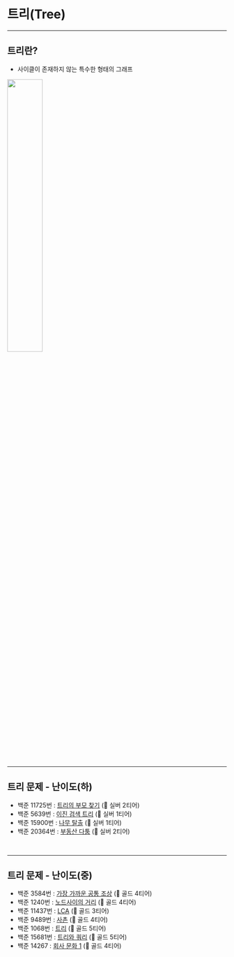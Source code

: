 # 트리(Tree)

---
## 트리란?
* 사이클이 존재하지 않는 특수한 형태의 그래프   
<img src="https://user-images.githubusercontent.com/61148914/125777016-1fd60f8c-1887-48af-a6a0-0dec1fe2b839.png" width="40%">   
</br>

---
## 트리 문제 - 난이도(하)
* 백준 11725번 : [트리의 부모 찾기](https://www.acmicpc.net/problem/11725) (🥈 실버 2티어)
* 백준 5639번 : [이진 검색 트리](https://www.acmicpc.net/problem/5639) (🥈 실버 1티어)
* 백준 15900번 : [나무 탈출](https://www.acmicpc.net/problem/15900) (🥈 실버 1티어)
* 백준 20364번 : [부동산 다툼](https://www.acmicpc.net/problem/20364) (🥈 실버 2티어)
</br>

---
## 트리 문제 - 난이도(중)
* 백준 3584번 : [가장 가까운 공통 조상](https://www.acmicpc.net/problem/3584) (🥇 골드 4티어)
* 백준 1240번 : [노드사이의 거리](https://www.acmicpc.net/problem/1240) (🥇 골드 4티어)
* 백준 11437번 : [LCA](https://www.acmicpc.net/problem/11437) (🥇 골드 3티어)
* 백준 9489번 : [사촌](https://www.acmicpc.net/problem/9489) (🥇 골드 4티어)
* 백준 1068번 : [트리](https://www.acmicpc.net/problem/1068) (🥇 골드 5티어)
* 백준 15681번 : [트리와 쿼리](https://www.acmicpc.net/problem/15681) (🥇 골드 5티어)
* 백준 14267 : [회사 문화 1](https://www.acmicpc.net/problem/14267) (🥇 골드 4티어)
</br>
